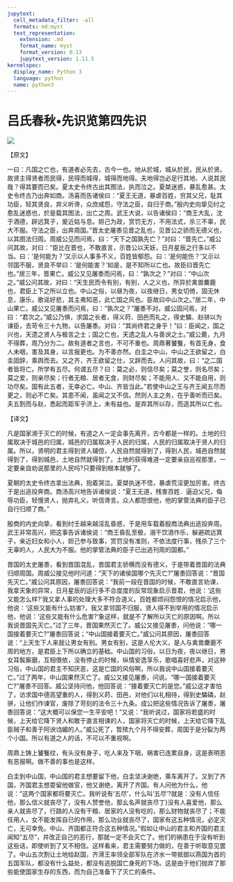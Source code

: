 ```yaml
---
jupytext:
  cell_metadata_filter: -all
  formats: md:myst
  text_representation:
    extension: .md
    format_name: myst
    format_version: 0.13
    jupytext_version: 1.11.5
kernelspec:
  display_name: Python 3
  language: python
  name: python3
---
```

# 吕氏春秋&#8226;先识览第四先识

![](image/cover.jpg)

【原文】

一曰：凡国之亡也，有道者必先去，古今一也。地从於城，城从於民，民从於贤。故贤主得贤者而民得，民得而城得，城得而地得。夫地得岂必足行其地、人说其民哉？得其要而已矣。夏太史令终古出其图法，执而泣之。夏桀迷惑，暴乱愈甚。太史令终古乃出奔如商。汤喜而告诸侯曰：“夏王无道，暴虐百姓，穷其父兄，耻其功臣，轻其贤良，弃义听谗，众庶咸怨，守法之臣，自归于商。”殷内史向挚见纣之愈乱迷惑也，於是载其图法，出亡之周。武王大说，以告诸侯曰：“商王大乱，沈于酒德，辟远箕子，爰近姑与息。妲己为政，赏罚无方，不用法式，杀三不辜，民大不服。守法之臣，出奔周国。”晋太史屠黍见晋之乱也，见晋公之骄而无德义也，以其图法归周。周威公见而问焉，曰：“天下之国孰先亡？”对曰：“晋先亡。”威公问其故，对曰：“臣比在晋也，不敢直言，示晋公以天妖，日月星辰之行多以不当。曰：‘是何能为？’又示以人事多不义，百姓皆郁怨。曰：‘是何能伤？’又示以邻国不服，贤良不举曰：‘是何能害？’如是，是不知所以亡也。故臣曰晋先亡也。”居三年，晋果亡。威公又见屠黍而问焉，曰：“孰次之？”对曰：“中山次之。”威公问其故，对曰：“天生民而令有别，有别，人之义也，所异於禽兽麋鹿也，君臣上下之所以立也。中山之俗，以昼为夜，以夜继日，男女切倚，固无休息，康乐，歌谣好悲，其主弗知恶，此亡国之风也。臣故曰中山次之。”居二年，中山果亡。威公又见屠黍而问焉，曰：“孰次之？”屠黍不对。威公固问焉，对曰：“君次之。”威公乃惧，求国之长者，得义莳、田邑而礼之，得史驎、赵骈以为谏臣，去苛令三十九物，以告屠黍。对曰：“其尚终君之身乎！”曰：臣闻之，国之兴也，天遗之贤人与极言之士；国之亡也，天遗之乱人与善谀之士。”威公薨，九月不得葬，周乃分为二。故有道者之言也，不可不重也。周鼎著饕餮，有首无身，食人未咽，害及其身，以言报更也。为不善亦然。白圭之中山，中山之王欲留之，白圭固辞，乘舆而去。又之齐，齐王欲留之仕，又辞而去。人问其故，曰：“之二国者皆将亡。所学有五尽。何谓五尽？曰：莫之必，则信尽矣；莫之誉，则名尽矣；莫之爱，则亲尽矣；行者无粮、居者无食，则财尽矣；不能用人、又不能自用，则功尽矣。国有此五者，无幸必亡。中山、齐皆当此。”若使中山之王与齐王闻五尽而更之，则必不亡矣。其患不闻，虽闻之又不信。然则人主之务，在乎善听而已矣。夫五割而与赵，悉起而距军乎济上，未有益也。是弃其所以存，而造其所以亡也。

【译文】

凡是国家濒于灭亡的时候，有道之人一定会事先离开，古今都是一样的。土地的归属取决于城邑的归属，城邑的归属取决于人民的归属，人民的归属取决于贤人的归属。所以，贤明的君主得到贤人辅倥，人民自然就得到了，得到人民，城邑自然就得到了，得到城邑，土地自然就得到了。土地的获得难道一定要亲自巡视那里，一定要亲自劝说那里的人民吗?只要得到根本就够了。

夏朝的太史令终古拿出法典，抱着哭泣。夏桀执迷不悟，暴虐荒淫更加厉害。终古于是出逃投奔商。商汤高兴地告诉诸侯说：“夏王无道，残害百姓．逼迫父兄，侮辱功臣，轻慢贤人，抛弃礼义，听信谗言。众人都怨恨他，他的掌管法典的臣子已自行归顺了商。”

殷商的内史向挚，看到纣壬越来越淫乱昏惑，于是用车载着殷商法典出逃投奔周。武王非常高兴，把这事告诉诸侯说：“商王昏乱至极，溺干饮酒作乐，躲避疏远箕子，亲近妇女和小人，妲己参与致事，赏罚没有准则，不依法度行事，残杀了三个无辜的人，人民大为不服。他的掌管法典的臣子已出逃刊周的国都。”

晋国的太史屠黍，看到晋国混乱，晋国君主骄横而没有德义，于是带着晋国的法典归顺周国。周威公接见他时问道：“天下的诸侯国哪个先灭亡?”屠黍回答说：“晋国先灭亡。”威公问其原因，屠黍回答说：“我前一段在晋国的时候，不敢直言劝谏，我拿天象的异常，日月星辰的运行多不合度度的反常现象启示晋君，他说：‘这些又能怎么样?’我又拿人事的处理大多不符合道义，百姓都烦闷怨恨的情况启示他，他说：‘这些又能有什么妨害?，我又拿邻国不归服，贤人得不到举用的情况启示他，他说：‘这些又能有什么危害?’象这样，就是不了解所以灭亡的原因啊。所以我说晋国先灭亡。”过了三年，晋国果然灭亡了。威公又接见屠黍，问他说：“哪一国接着要灭亡?”屠黍回答说；“中山国接着要灭亡。”威公问其原因，屠黍回答说：“上天生下人来就让男女有别。男女有别，这是人伦大义，是人与禽兽麇鹿不周的地方，是君臣上下所以确立的基础。中山国的习俗，以日为夜，夜以继日，男女耳鬓厮磨，互相偎依，没有停止的时候，纵情安逸享乐，歌唱喜好悲声，对这种习俗，中山国的君主不知厌恶，这是亡国的风俗啊，所以我说中山国接着要灭亡。”过了两年，中山国果然灭亡了。威公又接见屠黍，问说。“哪一国接着要灭亡?”屠黍不回答。威公坚持问他，他回答说：“接着要灭亡的是您。”威公这才害怕了，访求国中德高望重的人，得到义莳、田邑，对他们以礼相待，得到史驎磷，赵骈，让他们作谏官，废除了苛刻的法令三十九条。成公把这些情况告诉了屠黍，屠黍回答说：“这大概可以保您一生平安吧！”又说：“我听说过，国家将若盛的时候，上天给它降下贤人和敢于直言相谏的人，国家将灭亡的时候，上天给它降下乱臣贼子和善于阿谀诌媚的人。”威公死了，暂殡九个月不得安葬，周国于是分裂为两个小国。所以有道之人的话，不可以不重视啊。

周鼎上铸上饕餮纹，有头没有身子，吃人来及下咽，祸害已连累自身，这是表明恶有恶报啊。做不善的事也是这样。

白圭到中山国，中山国的君主想要留下他，白圭坚决谢绝，乘车离开了。又到了齐国，齐国君主想耍留他做官，他又谢绝，离开了齐国。有人问他为什么，他说：“这两个国家都将要灭亡。我听说有‘五尽’，什么叫‘五尽’?就是：没有人信任他，那么信义就丧尽了，没有人赞誉他，那幺名声就丧尽丁}没有人喜爱他，那么亲人就丧尽了，行路的人没有干粮、居家的人没有吃的，那么财物就丧尽了；不能任用人，女不能发挥自已的作用，那么功业就丧尽了，国家有这五种情况，必定灭亡，无可幸免。中山、齐国都正符合这五种情况。”假如让中山的君主和齐国的君主闻知“五尽”，并改正自己的恶行，那就一定不会灭亡了。他们的祸患在于没有听到这些话，即使听到了又不相信。这样看来，君主需要努力做的，在善于听取意见罢了。中山五次割让土地给赵国，齐滑王率领全部军队在济水一带抵御以燕国为首的五国军队，都没有什么益处，都没有逃脱国亡身死的下场。这是由于他们抛弃了那些能使国家生存的东西，而为自己准备下了灭亡的条件。



